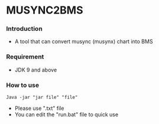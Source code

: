 # MUSYNC2BMS

### Introduction
- A tool that can convert musync (musynx) chart into BMS

### Requirement
- JDK 9 and above

### How to use

```
Java -jar "jar file" "file"
```
- Please use ".txt" file
- You can edit the "run.bat" file to quick use
